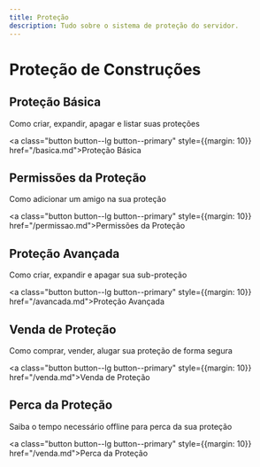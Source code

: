 ```yaml
---
title: Proteção
description: Tudo sobre o sistema de proteção do servidor.
---
```


# Proteção de Construções

## Proteção Básica

Como criar, expandir, apagar e listar suas proteções

<a class="button button--lg button--primary" style={{margin: 10}} href="/basica.md">Proteção Básica</a>

## Permissões da Proteção

Como adicionar um amigo na sua proteção

<a class="button button--lg button--primary" style={{margin: 10}} href="/permissao.md">Permissões da Proteção</a>

## Proteção Avançada

Como criar, expandir e apagar sua sub-proteção

<a class="button button--lg button--primary" style={{margin: 10}} href="/avancada.md">Proteção Avançada</a>

## Venda de Proteção

Como comprar, vender, alugar sua proteção de forma segura

<a class="button button--lg button--primary" style={{margin: 10}} href="/venda.md">Venda de Proteção</a>

## Perca da Proteção

Saiba o tempo necessário offline para perca da sua proteção

<a class="button button--lg button--primary" style={{margin: 10}} href="/venda.md">Perca da Proteção</a>